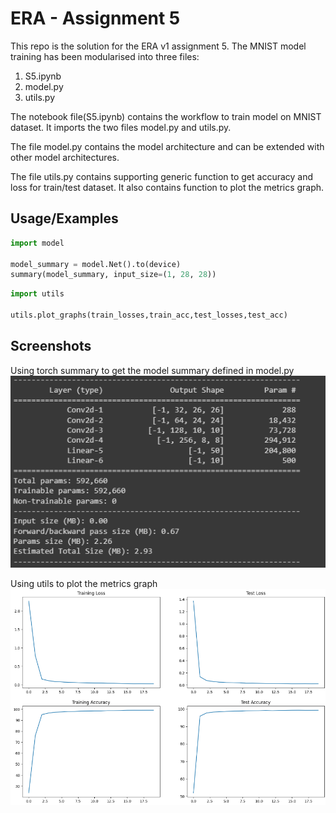 
# ERA - Assignment 5

This repo is the solution for the ERA v1 assignment 5. The MNIST model training has been modularised into three files:
1) S5.ipynb
2) model.py
3) utils.py

The notebook file(S5.ipynb) contains the workflow to train model on MNIST dataset. It imports the two files model.py and utils.py.

The file model.py contains the model architecture and can be extended with other model architectures.

The file utils.py contains supporting generic function to get accuracy and loss for train/test dataset.
It also contains function to plot the metrics graph.




## Usage/Examples

```python
import model

model_summary = model.Net().to(device)
summary(model_summary, input_size=(1, 28, 28))
```

```python
import utils

utils.plot_graphs(train_losses,train_acc,test_losses,test_acc)
```
## Screenshots

Using torch summary to get the model summary defined in model.py
![Model Summary Screenshot](imgs/model_summary.PNG)

Using utils to plot the metrics graph
![Metrics plot](imgs/utils_plot.PNG)

